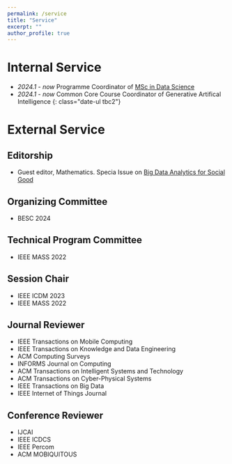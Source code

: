 ```yaml
---
permalink: /service
title: "Service"
excerpt: ""
author_profile: true
---
```



# Internal Service
- *2024.1* - *now* Programme Coordinator of [MSc in Data Science](https://www.ln.edu.hk/sgs/taught-postgraduate-programmes/Master-of-Science-in-Data-Science)
- *2024.1* - *now* Common Core Course Coordinator of Generative Artifical Intelligence
{: class="date-ul tbc2"}

# External Service

<!-- ## Community Services
- CCF YOCSEF Hong Kong founding AC member
 -->

## Editorship
- Guest editor, Mathematics. Specia Issue on [Big Data Analytics for Social Good](https://www.mdpi.com/journal/mathematics/special_issues/D1EO3BX64M)

## Organizing Committee
- BESC 2024

## Technical Program Committee
- IEEE MASS 2022

## Session Chair
- IEEE ICDM 2023
- IEEE MASS 2022

## Journal Reviewer
- IEEE Transactions on Mobile Computing
- IEEE Transactions on Knowledge and Data Engineering
- ACM Computing Surveys
- INFORMS Journal on Computing
- ACM Transactions on Intelligent Systems and Technology
- ACM Transactions on Cyber-Physical Systems
- IEEE Transactions on Big Data
- IEEE Internet of Things Journal

## Conference Reviewer
- IJCAI 
- IEEE ICDCS 
- IEEE Percom 
- ACM MOBIQUITOUS 

